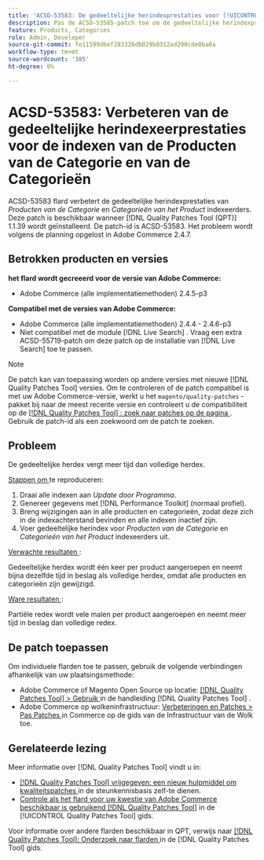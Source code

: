 ```yaml
---
title: 'ACSD-53583: De gedeeltelijke herindexprestaties voor [!UICONTROL Category Products] en [!UICONTROL Product Categories] indexers verbeteren'
description: Pas de ACSD-53585-patch toe om de gedeeltelijke herindexprestaties voor de indexen van de Categorieën van Producten en van de Categorieën te verbeteren.
feature: Products, Categories
role: Admin, Developer
source-git-commit: fe11599dbef283326db029b0312ad290cde0ba0a
workflow-type: tm+mt
source-wordcount: '385'
ht-degree: 0%

---
```


# ACSD-53583: Verbeteren van de gedeeltelijke herindexeerprestaties voor de indexen van de Producten van de Categorie en van de Categorieën

ACSD-53583 flard verbetert de gedeeltelijke herindexprestaties van *Producten van de Categorie* en *Categorieën van het Product* indexeerders. Deze patch is beschikbaar wanneer [!DNL Quality Patches Tool (QPT)] 1.1.39 wordt geïnstalleerd. De patch-id is ACSD-53583. Het probleem wordt volgens de planning opgelost in Adobe Commerce 2.4.7.

## Betrokken producten en versies

**het flard wordt gecreeerd voor de versie van Adobe Commerce:**

* Adobe Commerce (alle implementatiemethoden) 2.4.5-p3

**Compatibel met de versies van Adobe Commerce:**

* Adobe Commerce (alle implementatiemethoden) 2.4.4 - 2.4.6-p3
* Niet compatibel met de module [!DNL Live Search] . Vraag een extra ACSD-55719-patch om deze patch op de installatie van [!DNL Live Search] toe te passen.

>[!NOTE]
>
>De patch kan van toepassing worden op andere versies met nieuwe [!DNL Quality Patches Tool] versies. Om te controleren of de patch compatibel is met uw Adobe Commerce-versie, werkt u het `magento/quality-patches` -pakket bij naar de meest recente versie en controleert u de compatibiliteit op de [[!DNL Quality Patches Tool] : zoek naar patches op de pagina ](https://experienceleague.adobe.com/tools/commerce-quality-patches/index.html) . Gebruik de patch-id als een zoekwoord om de patch te zoeken.

## Probleem

De gedeeltelijke herdex vergt meer tijd dan volledige herdex.

<u> Stappen om </u> te reproduceren:

1. Draai alle indexen aan *Update door Programma*.
1. Genereer gegevens met [!DNL Performance Toolkit] (normaal profiel).
1. Breng wijzigingen aan in alle producten en categorieën, zodat deze zich in de indexachterstand bevinden en alle indexen inactief zijn.
1. Voer gedeeltelijke herindex voor *Producten van de Categorie* en *Categorieën van het Product* indexeerders uit.

<u> Verwachte resultaten </u>:

Gedeeltelijke herdex wordt één keer per product aangeroepen en neemt bijna dezelfde tijd in beslag als volledige herdex, omdat alle producten en categorieën zijn gewijzigd.

<u> Ware resultaten </u>:

Partiële redex wordt vele malen per product aangeroepen en neemt meer tijd in beslag dan volledige redex.

## De patch toepassen

Om individuele flarden toe te passen, gebruik de volgende verbindingen afhankelijk van uw plaatsingsmethode:

* Adobe Commerce of Magento Open Source op locatie: [[!DNL Quality Patches Tool]  > Gebruik ](/help/tools/quality-patches-tool/usage.md) in de handleiding [!DNL Quality Patches Tool] .
* Adobe Commerce op wolkeninfrastructuur: [ Verbeteringen en Patches > Pas Patches ](https://experienceleague.adobe.com/docs/commerce-cloud-service/user-guide/develop/upgrade/apply-patches.html) in Commerce op de gids van de Infrastructuur van de Wolk toe.

## Gerelateerde lezing

Meer informatie over [!DNL Quality Patches Tool] vindt u in:

* [[!DNL Quality Patches Tool]  vrijgegeven: een nieuw hulpmiddel om kwaliteitspatches ](https://experienceleague.adobe.com/en/docs/commerce-knowledge-base/kb/announcements/commerce-announcements/magento-quality-patches-released-new-tool-to-self-serve-quality-patches) in de steunkennisbasis zelf-te dienen.
* [ Controle als het flard voor uw kwestie van Adobe Commerce beschikbaar is gebruikend  [!DNL Quality Patches Tool]](/help/tools/quality-patches-tool/patches-available-in-qpt/check-patch-for-magento-issue-with-magento-quality-patches.md) in de [!UICONTROL Quality Patches Tool] gids.


Voor informatie over andere flarden beschikbaar in QPT, verwijs naar [[!DNL Quality Patches Tool]: Onderzoek naar flarden ](https://experienceleague.adobe.com/tools/commerce-quality-patches/index.html) in de [!DNL Quality Patches Tool] gids.
